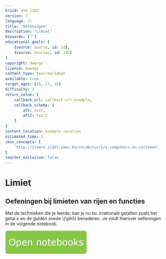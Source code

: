 ```yaml
---
hruid: anm_1103
version: 3
language: nl
title: "Oefeningen"
description: "Limiet"
keywords: [""]
educational_goals: [
    {source: Source, id: id}, 
    {source: Source2, id: id2}
]
copyright: dwengo
licence: dwengo
content_type: text/markdown
available: true
target_ages: [16, 17, 18]
difficulty: 3
return_value: {
    callback_url: callback-url-example,
    callback_schema: {
        att: test,
        att2: test2
    }
}
content_location: example-location
estimated_time: 1
skos_concepts: [
    'http://ilearn.ilabt.imec.be/vocab/curr1/s-computers-en-systemen'
]
teacher_exclusive: false
---
```


# Limiet

## Oefeningen bij limieten van rijen en functies
Met de technieken die je leerde, kan je nu bv. irrationale getallen zoals het getal *e* en de gulden snede \\(\phi\\) benaderen. Je vindt hierover oefeningen in de volgende notebook.

[![](embed/Knop.png "Knop")](https://kiks.ilabt.imec.be/jupyterhub/?id=6519 "Limiet van rij of functie")
